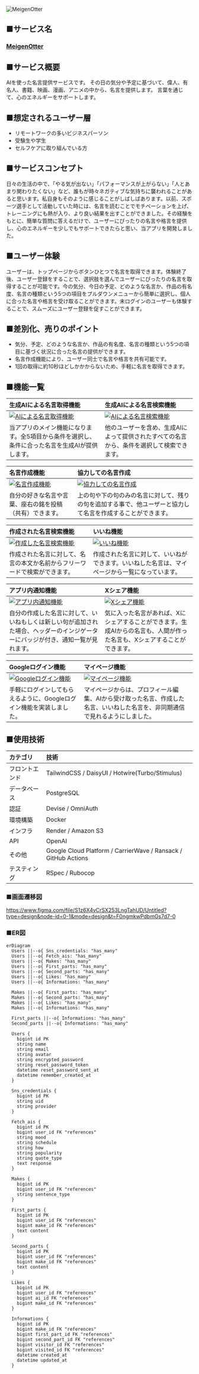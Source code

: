 ![MeigenOtter](./public/MOtop.PNG)
## ■サービス名
### [MeigenOtter](https://meigenotter.com/)

## ■サービス概要
AIを使った名言提供サービスです。
その日の気分や予定に基づいて、偉人、有名人、書籍、映画、漫画、アニメの中から、名言を提供します。
言葉を通じて、心のエネルギーをサポートします。

## ■想定されるユーザー層
- リモートワークの多いビジネスパーソン
- 受験生や学生
- セルフケアに取り組んでいる方

## ■サービスコンセプト
日々の生活の中で、「やる気が出ない」「パフォーマンスが上がらない」「人とあまり関わりたくない」など、誰もが時々ネガティブな気持ちに襲われることがあると思います。私自身もそのように感じることがしばしばあります。以前、スポーツ選手として活動していた時には、名言を読むことでモチベーションを上げ、トレーニングにも熱が入り、より良い結果を出すことができました。その経験をもとに、簡単な質問に答えるだけで、ユーザーにぴったりの名言や格言を提供し、心のエネルギーを少しでもサポートできたらと思い、当アプリを開発しました。

## ■ユーザー体験
ユーザーは、トップページからボタンひとつで名言を取得できます。体験終了後、ユーザー登録をすることで、選択肢を選んでユーザーにぴったりの名言を取得することが可能です。今の気分、今日の予定、どのような名言か、作品の有名度、名言の種類という5つの項目をプルダウンメニューから簡単に選択し、個人に合った名言や格言を受け取ることができます。未ログインのユーザーも体験することで、スムーズにユーザー登録を促すことができます。

## ■差別化、売りのポイント
- 気分、予定、どのような名言か、作品の有名度、名言の種類という5つの項目に基づく状況に合った名言の提供ができます。
- 名言作成機能により、ユーザー同士で名言や格言を共有可能です。
- 1回の取得に約10秒ほどしかかからないため、手軽に名言を取得できます。
  
## ■機能一覧
|生成AIによる名言取得機能|生成AIによる名言検索機能|
|:-------------|:-------------|
|[![AIによる名言取得機能](https://i.gyazo.com/2c7b29d57e06a0f4071503a8dddd2d5a.gif)](https://gyazo.com/2c7b29d57e06a0f4071503a8dddd2d5a)|[![AIによる名言検索機能](https://i.gyazo.com/1215c95b1d6d30f5fc031a9b3d033934.gif)](https://gyazo.com/https://gyazo.com/1215c95b1d6d30f5fc031a9b3d033934)|
|当アプリのメイン機能になります。全5項目から条件を選択し、条件に合った名言を生成AIが提供します。|他のユーザーを含め、生成AIによって提供されたすべての名言から、条件を選択して検索できます。|

|名言作成機能|協力しての名言作成|
|:-------------|:-------------|
|[![名言作成機能](https://i.gyazo.com/55be691636d7bdf32f053ef2900d6225.gif)](https://gyazo.com/55be691636d7bdf32f053ef2900d6225)|[![協力しての名言作成](https://i.gyazo.com/3ea25ea55ce5e0c3ac95fee78ba42731.gif)](https://gyazo.com/3ea25ea55ce5e0c3ac95fee78ba42731)|
|自分の好きな名言や言葉、座右の銘を投稿（共有）できます。|上の句や下の句のみの名言に対して、残りの句を追加する事で、他ユーザーと協力して名言を作成することができます。|

|作成された名言検索機能|いいね機能|
|:-------------|:-------------|
|[![作成した名言検索機能](https://i.gyazo.com/81338796ca01d2b58bebbcb1ee49ac0e.gif)](https://gyazo.com/81338796ca01d2b58bebbcb1ee49ac0e)|[![いいね機能](https://i.gyazo.com/3e65bce52c3fadfe79c7719303ea2de8.gif)](https://gyazo.com/3e65bce52c3fadfe79c7719303ea2de8)|
|作成された名言に対して、名言の本文か名前からフリーワードで検索ができます。|作成された名言に対して、いいねができます。いいねした名言は、マイページから一覧になっています。|

|アプリ内通知機能|Xシェア機能|
|:-------------|:-------------|
|[![アプリ内通知機能](https://i.gyazo.com/3f77a441985daf50ce1e214b6e7098cd.gif)](https://gyazo.com/3f77a441985daf50ce1e214b6e7098cd)|[![Xシェア機能](https://i.gyazo.com/d884b707b00b1337993f9bb45504d23d.gif)](https://gyazo.com/d884b707b00b1337993f9bb45504d23d)|
|自分の作成した名言に対して、いいねもしくは新しい句が追加された場合、ヘッダーのインジゲーターにバッジが付き、通知一覧が見れます。|気に入った名言があれば、Xにシェアすることができます。生成AIからの名言も、人間が作った名言も、Xシェアすることができます。|

|Googleログイン機能|マイページ機能|
|:-------------|:-------------|
|[![Googleログイン機能](https://i.gyazo.com/889defdf968eec060ede2d6bb9dcce15.gif)](https://gyazo.com/889defdf968eec060ede2d6bb9dcce15)|[![マイページ機能](https://i.gyazo.com/e44ba7d651f39394d0cf578758c1f91c.gif)](https://gyazo.com/e44ba7d651f39394d0cf578758c1f91c)|
|手軽にログインしてもらえるように、Googleログイン機能を実装しました。|マイページからは、プロフィール編集、AIから受け取った名言、作成した名言、いいねした名言を、非同期通信で見れるようにしました。|


## ■使用技術
|カテゴリ|技術|
|:-------------|:------------|
|フロントエンド|TailwindCSS / DaisyUI / Hotwire(Turbo/Stimulus)|う
|データベース|PostgreSQL|
|認証|Devise / OmniAuth|
|環境構築|Docker|
|インフラ|Render / Amazon S3|
|API|OpenAI|
|その他|Google Cloud Platform / CarrierWave / Ransack / GitHub Actions |
|テスティング|RSpec / Rubocop|

### ■画面遷移図
https://www.figma.com/file/S1z6X4vCrSX253LngTahUD/Untitled?type=design&node-id=0-1&mode=design&t=F0ngmkwPdbmGs7d7-0

### ■ER図
```mermaid
erDiagram
  Users ||--o{ Sns_credentials: "has_many"
  Users ||--o{ Fetch_ais: "has_many"
  Users ||--o{ Makes: "has_many"
  Users ||--o{ First_parts: "has_many"
  Users ||--o{ Second_parts: "has_many"
  Users ||--o{ Likes: "has_many"
  Users ||--o{ Informations: "has_many"
  
  Makes ||--o{ First_parts: "has_many"
  Makes ||--o{ Second_parts: "has_many"
  Makes ||--o{ Likes: "has_many"
  Makes ||--o{ Informations: "has_many"

  First_parts ||--o{ Informations: "has_many"
  Second_parts ||--o{ Informations: "has_many"
  
  Users {
    bigint id PK
    string name
    string email
    string avatar
    string encrypted_password
    string reset_password_token
    datetime reset_password_sent_at
    datetime remember_created_at
  }

  Sns_credentials {
    bigint id PK
    string uid
    string provider
  }

  Fetch_ais {
    bigint id PK
    bigint user_id FK "references"
    string mood
    string schedule
    string how
    string popularity
    string quote_type
    text response
  }

  Makes {
    bigint id PK
    bigint user_id FK "references"
    string sentence_type
  }

  First_parts {
    bigint id PK
    bigint user_id FK "references"
    bigint make_id FK "references"
    text content
  }

  Second_parts {
    bigint id PK
    bigint user_id FK "references"
    bigint make_id FK "references"
    text content
  }

  Likes {
    bigint id PK
    bigint user_id FK "references"
    bigint ai_id FK "references"
    bigint make_id FK "references"
  }

  Informations {
    bigint id PK
    bigint make_id FK "references"
    bigint first_part_id FK "references"
    bigint second_part_id FK "references"
    bigint visitor_id FK "references"
    bigint visited_id FK "references"
    datetime created_at
    datetime updated_at
  }
```